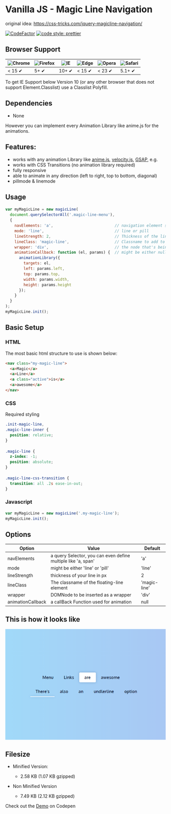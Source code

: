 # Vanilla JS - Magic Line Navigation
original idea: https://css-tricks.com/jquery-magicline-navigation/

[![CodeFactor](https://www.codefactor.io/repository/github/basticodes/vanilla-js-magic-line-navigation/badge)](https://www.codefactor.io/repository/github/basticodes/vanilla-js-magic-line-navigation)
[![code style: prettier](https://img.shields.io/badge/code_style-prettier-ff69b4.svg?style=flat-square)](https://github.com/prettier/prettier)

## Browser Support
![Chrome](https://camo.githubusercontent.com/26846e979600799e9f4273d38bd9e5cb7bb8d6d0/68747470733a2f2f7261772e6769746875622e636f6d2f616c7272612f62726f777365722d6c6f676f732f6d61737465722f7372632f6368726f6d652f6368726f6d655f34387834382e706e67) | ![Firefox](https://camo.githubusercontent.com/6087557f69ec6585eb7f8d7bd7d9ecb6b7f51ba1/68747470733a2f2f7261772e6769746875622e636f6d2f616c7272612f62726f777365722d6c6f676f732f6d61737465722f7372632f66697265666f782f66697265666f785f34387834382e706e67) | ![IE](https://camo.githubusercontent.com/4b062fb12353b0ef8420a72ddc3debf6b2ee5747/68747470733a2f2f7261772e6769746875622e636f6d2f616c7272612f62726f777365722d6c6f676f732f6d61737465722f7372632f617263686976652f696e7465726e65742d6578706c6f7265725f392d31312f696e7465726e65742d6578706c6f7265725f392d31315f34387834382e706e67) | ![Edge](https://camo.githubusercontent.com/826b3030243b09465bf14cf420704344f5eee991/68747470733a2f2f7261772e6769746875622e636f6d2f616c7272612f62726f777365722d6c6f676f732f6d61737465722f7372632f656467652f656467655f34387834382e706e67) | ![Opera](https://camo.githubusercontent.com/96d2405a936da1fb8988db0c1d304d3db04b8a52/68747470733a2f2f7261772e6769746875622e636f6d2f616c7272612f62726f777365722d6c6f676f732f6d61737465722f7372632f6f706572612f6f706572615f34387834382e706e67) | ![Safari](https://camo.githubusercontent.com/6fbaeb334b99e74ddd89190a42766ea3b4600d2c/68747470733a2f2f7261772e6769746875622e636f6d2f616c7272612f62726f777365722d6c6f676f732f6d61737465722f7372632f7361666172692f7361666172695f34387834382e706e67)
--- | --- | --- | --- | --- | --- |
< 15 ✔ | 5+ ✔ | 10+ ✔ | < 15 ✔ | < 23 ✔ | 5.1+ ✔ |

To get IE Support below Version 10 (or any other browser that does not support Element.Classlist) use a Classlist Polyfill. 

## Dependencies
* None

However you can implement every Animation Library like anime.js for the animations.

## Features:
* works with any animation Library like [anime.js](https://github.com/juliangarnier/anime), [velocity.js](https://github.com/julianshapiro/velocity), [GSAP](https://github.com/greensock/GSAP), e.g.
* works with CSS Transitions (no animation library required)
* fully responsive
* able to animate in any direction (left to right, top to bottom, diagonal)
* pillmode & linemode

## Usage
```javascript
var myMagicLine = new magicLine(
  document.querySelectorAll('.magic-line-menu'),
  {
    navElements: 'a',                           // navigation element selector
    mode: 'line',                               // line or pill
    lineStrength: 2,                            // Thickness of the line
    lineClass: 'magic-line',                    // Classname to add to the line element
    wrapper: 'div',                             // the node that's being created as an element wrapper
    animationCallback: function (el, params) {  // might be either null or a callback function
      animationLibrary({
        targets: el,
        left: params.left,
        top: params.top,
        width: params.width,
        height: params.height
      });
    }
  }
);
myMagicLine.init();
```

## Basic Setup
### HTML
The most basic html structure to use is shown below:
```html
<nav class="my-magic-line">
  <a>Magic</a>
  <a>Line</a>
  <a class="active">is</a>
  <a>awesome</a>
</nav>
```
### CSS
Required styling
```css
.init-magic-line,
.magic-line-inner {
  position: relative;
}

.magic-line {
  z-index: -1;
  position: absolute;
}

.magic-line-css-transition {
  transition: all .2s ease-in-out;
}
```

### Javascript
```javascript
var myMagicLine = new magicLine('.my-magic-line');
myMagicLine.init();
```

## Options
| Option            | Value                                                         | Default         |
| ----------------- |---------------------------------------------------------------|-----------------|
| navElements       | a query Selector, you can even define multiple like 'a, span' | 'a'             |
| mode              | might be either 'line' or 'pill'                              | 'line'          |
| lineStrength      | thickness of your line in px                                  | 2               |
| lineClass         | The classname of the floating-line element                    | 'magic-line'    |
| wrapper           | DOMNode to be inserted as a wrapper                           | 'div'           |
| animationCallback | a callBack Function used for animation                        | null            |

## This is how it looks like
![Alt text](https://raw.githubusercontent.com/basticodes/Vanilla-JS-Magic-Line-Navigation/master/demo/screenshot.PNG)

## Filesize
* Minified Version:
  * 2.58 KB (1.07 KB gzipped)

* Non Minified Version
  * 7.49 KB (2.12 KB gzipped)

Check out the [Demo](https://codepen.io/bastian_fiessinger/full/MWYMWJN) on Codepen
